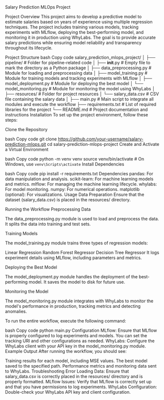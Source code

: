 Salary Prediction MLOps Project

Project Overview
This project aims to develop a predictive model to estimate salaries based on years of experience using multiple regression techniques. The project includes training various models, tracking experiments with MLflow, deploying the best-performing model, and monitoring it in production using WhyLabs. The goal is to provide accurate salary predictions while ensuring model reliability and transparency throughout its lifecycle.

Project Structure
bash
Copy code
salary_prediction_mlops_project/
│
├── pipeline/                      # Folder for pipeline-related code
│   ├── __init__.py                # Empty file to mark the directory as a Python package
│   ├── data_preprocessing.py      # Module for loading and preprocessing data
│   ├── model_training.py          # Module for training models and tracking experiments with MLflow
│   ├── model_deployment.py        # Module for deploying the best model
│   └── model_monitoring.py        # Module for monitoring the model using WhyLabs
│
├── resources/                     # Folder for project resources
│   └── salary_data.csv            # CSV file containing the salary data
│
├── main.py                        # Main script to integrate all modules and execute the workflow
├── requirements.txt               # List of required libraries for the project
└── README.md                      # Project documentation and instructions
Installation
To set up the project environment, follow these steps:

Clone the Repository

bash
Copy code
git clone https://github.com/your-username/salary-prediction-mlops.git
cd salary-prediction-mlops-project
Create and Activate a Virtual Environment

bash
Copy code
python -m venv venv
source venv/bin/activate  # On Windows, use `venv\Scripts\activate`
Install Dependencies

bash
Copy code
pip install -r requirements.txt
Dependencies
pandas: For data manipulation and analysis.
scikit-learn: For machine learning models and metrics.
mlflow: For managing the machine learning lifecycle.
whylabs: For model monitoring.
numpy: For numerical operations.
matplotlib (optional): For visualizations.
Usage
Data Preparation
Ensure that the dataset (salary_data.csv) is placed in the resources/ directory.

Running the Workflow
Preprocessing Data

The data_preprocessing.py module is used to load and preprocess the data. It splits the data into training and test sets.

Training Models

The model_training.py module trains three types of regression models:

Linear Regression
Random Forest Regressor
Decision Tree Regressor
It logs experiment details using MLflow, including parameters and metrics.

Deploying the Best Model

The model_deployment.py module handles the deployment of the best-performing model. It saves the model to disk for future use.

Monitoring the Model

The model_monitoring.py module integrates with WhyLabs to monitor the model's performance in production, tracking metrics and detecting anomalies.

To run the entire workflow, execute the following command:

bash
Copy code
python main.py
Configuration
MLflow: Ensure that MLflow is properly configured to log experiments and models. You can set the tracking URI and other configurations as needed.
WhyLabs: Configure the WhyLabs client with your API key in the model_monitoring.py module.
Example Output
After running the workflow, you should see:

Training results for each model, including MSE values.
The best model saved to the specified path.
Performance metrics and monitoring data sent to WhyLabs.
Troubleshooting
Error Loading Data: Ensure that salary_data.csv is correctly placed in the resources/ directory and is properly formatted.
MLflow Issues: Verify that MLflow is correctly set up and that you have permissions to log experiments.
WhyLabs Configuration: Double-check your WhyLabs API key and client configuration.